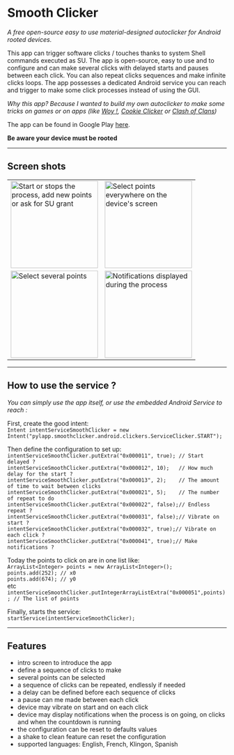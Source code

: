 # Smooth Clicker
_A free open-source easy to use material-designed autoclicker for Android rooted devices._

This app can trigger software clicks / touches thanks to system Shell commands executed as SU.
The app is open-source, easy to use and to configure and can make several clicks with delayed starts and pauses between each click.
You can also repeat clicks sequences and make infinite clicks loops.
The app possesses a dedicated Android service you can reach and trigger to make some click processes instead of using the GUI.

_Why this app? Because I wanted to build my own autoclicker to make some tricks on games or on apps (like <a href="https://play.google.com/store/apps/details?id=com.mlt.woy&hl=fr">Woy !</a>, <a href="http://orteil.dashnet.org/cookieclicker/">Cookie Clicker</a> or <a href="https://play.google.com/store/apps/details?id=com.supercell.clashofclans&">Clash of Clans</a>)_

The app can be found in Google Play <a href="https://play.google.com/store/apps/details?id=pylapp.smoothclicker.android">here</a>.

**Be aware your device must be rooted**

***
## Screen shots
<table>
<tr>
<td>
<img src="https://github.com/pylapp/SmoothClicker/blob/master/app/dev/misc/ui_v1.8.0/ui_snackbar_arcmenu_en.png" alt="Start or stops the process, add new points or ask for SU grant" title="Start or stops the process, add new points or ask for SU grant" width="200">
</td>
<td>
<img src="https://github.com/pylapp/SmoothClicker/blob/master/app/dev/misc/ui_v1.8.0/select_multipoint_en_1.png" alt="Select points everywhere on the device's screen" title="Select points everywhere on the device's screen" width="200">
</td>
</tr>
<tr>
<td>
<img src="https://github.com/pylapp/SmoothClicker/blob/master/app/dev/misc/ui_v1.8.0/select_multipoint_en_2.png" alt="Select several points" title="Select several points" width="200">
</td>
<td>
<img src="https://github.com/pylapp/SmoothClicker/blob/master/app/dev/misc/ui_v1.8.0/notification_on_going.png" alt="Notifications displayed during the process" title="Notifications displayed during the process" width="200">
</td>
</tr>
</table>

***
## How to use the service ?

_You can simply use the app itself, or use the embedded Android Service to reach :_

First, create the good intent:<br/>
`Intent intentServiceSmoothClicker = new Intent("pylapp.smoothclicker.android.clickers.ServiceClicker.START");`

Then define the configuration to set up:<br/>
`intentServiceSmoothClicker.putExtra("0x000011", true); // Start delayed ?`<br/>
`intentServiceSmoothClicker.putExtra("0x000012", 10);   // How much delay for the start ?`<br/>
`intentServiceSmoothClicker.putExtra("0x000013", 2);    // The amount of time to wait between clicks`<br/>
`intentServiceSmoothClicker.putExtra("0x000021", 5);    // The number of repeat to do`<br/>
`intentServiceSmoothClicker.putExtra("0x000022", false);// Endless repeat ?`<br/>
`intentServiceSmoothClicker.putExtra("0x000031", false);// Vibrate on start ?`<br/>
`intentServiceSmoothClicker.putExtra("0x000032", true);// Vibrate on each click ?`<br/>
`intentServiceSmoothClicker.putExtra("0x000041", true);// Make notifications ?`<br/>

Today the points to click on are in one list like:<br/>
`ArrayList<Integer> points = new ArrayList<Integer>();`<br/>
`points.add(252); // x0`<br/>
`points.add(674); // y0`<br/>
etc<br/>
`intentServiceSmoothClicker.putIntegerArrayListExtra("0x000051",points); // The list of points`<br/>

Finally, starts the service: <br/>
`startService(intentServiceSmoothClicker);`


***
## Features
* intro screen to introduce the app
* define a sequence of clicks to make
* several points can be selected
* a sequence of clicks can be repeated, endlessly if needed
* a delay can be defined before each sequence of clicks
* a pause can me made between each click
* device may vibrate on start and on each click
* device may display notifications when the process is on going, on clicks and when the countdown is running
* the configuration can be reset to defaults values
* a shake to clean feature can reset the configuration
* supported languages: English, French, Klingon, Spanish
